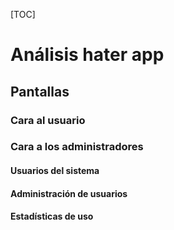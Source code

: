 [TOC]

# Análisis hater app

## Pantallas

### Cara al usuario

### Cara a los administradores

#### Usuarios del sistema
#### Administración de usuarios
#### Estadísticas de uso